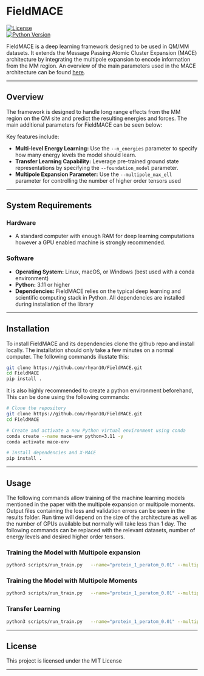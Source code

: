 # FieldMACE

[![License](https://img.shields.io/badge/License-MIT-yellow.svg)](https://opensource.org/licenses/MIT)   
[![Python Version](https://img.shields.io/badge/Python-3.7%2B-blue.svg)](https://www.python.org/downloads/)

FieldMACE is a deep learning framework designed to be used in QM/MM datasets. It extends the Message Passing Atomic Cluster Expansion (MACE) architecture by integrating the multipole expansion to encode information from the MM region. An overview of the main parameters used in the MACE architecture can be found [here](https://github.com/ACEsuit/mace).

---

## Overview

The framework is designed to handle long range effects from the MM region on the QM site and predict the resulting energies and forces. The main additional parameters for FieldMACE can be seen below:

Key features include:
- **Multi-level Energy Learning:** Use the `--n_energies` parameter to specify how many energy levels the model should learn.
- **Transfer Learning Capability:** Leverage pre-trained ground state representations by specifying the `--foundation_model` parameter.
- **Multipole Expansion Parameter:** Use the `--multipole_max_ell` parameter for controlling the number of higher order tensors used
---

## System Requirements

### Hardware
- A standard computer with enough RAM for deep learning computations however a GPU enabled machine is strongly recommended. 

### Software
- **Operating System:** Linux, macOS, or Windows (best used with a conda environment)
- **Python:** 3.11 or higher
- **Dependencies:** FieldMACE relies on the typical deep learning and scientific computing stack in Python. All dependencies are installed during installation of the library 

---

## Installation

To install FieldMACE and its dependencies clone the github repo and install locally. The installation should only take a few minutes on a normal computer. The following commands illustate this:

```bash
git clone https://github.com/rhyan10/FieldMACE.git
cd FieldMACE
pip install .
```
It is also highly recommended to create a python environment beforehand, This can be done using the following commands:

```bash
# Clone the repository
git clone https://github.com/rhyan10/FieldMACE.git
cd FieldMACE

# Create and activate a new Python virtual environment using conda
conda create --name mace-env python=3.11 -y
conda activate mace-env

# Install dependencies and X‑MACE
pip install .
``` 

---

## Usage

The following commands allow training of the machine learning models mentioned in the paper with the multipole expansion or multipole moments. Output files containing the loss and validation errors can be seen in the results folder. Run time will depend on the size of the architecture as well as the number of GPUs available but normally will take less than 1 day. The following commands can be replaced with the relevant datasets, number of energy levels and desired higher order tensors.  

### Training the Model with Multipole expansion

```bash
python3 scripts/run_train.py   --name="protein_1_peratom_0.01" --multipole_max_ell=1   --train_file="ligand_protein.xyz"   --seed=100   --E0s="average"   --model="FieldEMACE"   --r_max=5.0   --batch_size=40   --lr=0.01   --n_energies=1   --correlation=3   --max_num_epochs=1000   --ema   --ema_decay=0.99   --default_dtype="float32"   --device=cuda   --hidden_irreps="32x0e +32x1o"   --MLP_irreps="32x0e"   --num_radial_basis=8   --num_interactions=2   --forces_weight=100.0   --energy_weight=300.0   --error_table="EnergyNacsDipoleMAE"   --scheduler="ReduceLROnPlateau"   --lr_factor=0.5   --scheduler_patience=10
```

### Training the Model with Multipole Moments

```bash
python3 scripts/run_train.py   --name="protein_1_peratom_0.01" --multipole_max_ell=1   --train_file="ligand_protein.xyz"   --seed=100   --E0s="average"   --model="PerAtomFieldEMACE"   --r_max=5.0   --batch_size=40   --lr=0.01   --n_energies=1   --correlation=3   --max_num_epochs=1000   --ema   --ema_decay=0.99   --default_dtype="float32"   --device=cuda   --hidden_irreps="32x0e +32x1o"   --MLP_irreps="32x0e"   --num_radial_basis=8   --num_interactions=2   --forces_weight=100.0   --energy_weight=300.0   --error_table="EnergyNacsDipoleMAE"   --scheduler="ReduceLROnPlateau"   --lr_factor=0.5   --scheduler_patience=10
```

### Transfer Learning

```bash
python3 scripts/run_train.py   --name="protein_1_peratom_0.01" --multipole_max_ell=1   --train_file="ligand_protein.xyz"   --seed=100   --E0s="average" --foundation_model="medium_off"  --model="PerAtomFieldEMACE"   --r_max=5.0   --batch_size=40   --lr=0.01   --n_energies=1   --correlation=3   --max_num_epochs=1000   --ema   --ema_decay=0.99   --default_dtype="float32"   --device=cuda   --hidden_irreps="32x0e +32x1o"   --MLP_irreps="32x0e"   --num_radial_basis=8   --num_interactions=2   --forces_weight=100.0   --energy_weight=300.0   --error_table="EnergyNacsDipoleMAE"   --scheduler="ReduceLROnPlateau"   --lr_factor=0.5   --scheduler_patience=10
```

---

## License

This project is licensed under the MIT License

---
